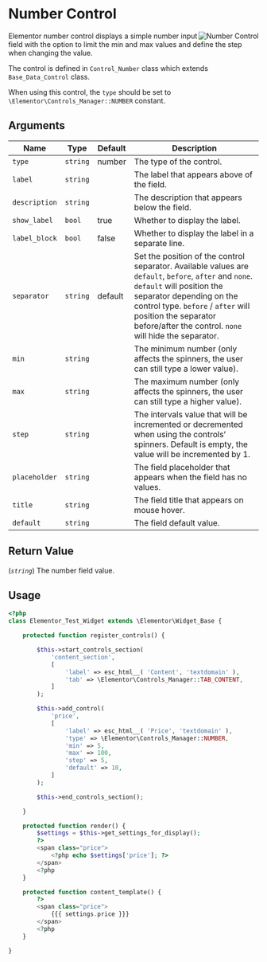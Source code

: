 # Number Control

<img :src="$withBase('/assets/img/controls/control-number.png')" alt="Number Control" style="float: right;">

Elementor number control displays a simple number input field with the option to limit the min and max values and define the step when changing the value.

The control is defined in `Control_Number` class which extends `Base_Data_Control` class.

When using this control, the `type` should be set to `\Elementor\Controls_Manager::NUMBER` constant.

## Arguments

<table>
	<thead>
		<tr>
			<th>Name</th>
			<th>Type</th>
			<th>Default</th>
			<th>Description</th>
		</tr>
	</thead>
	<tbody>
		<tr>
			<td><code>type</code></td>
			<td><code>string</code></td>
			<td>number</td>
			<td>The type of the control.</td>
		</tr>
		<tr>
			<td><code>label</code></td>
			<td><code>string</code></td>
			<td></td>
			<td>The label that appears above of the field.</td>
		</tr>
		<tr>
			<td><code>description</code></td>
			<td><code>string</code></td>
			<td></td>
			<td>The description that appears below the field.</td>
		</tr>
		<tr>
			<td><code>show_label</code></td>
			<td><code>bool</code></td>
			<td>true</td>
			<td>Whether to display the label.</td>
		</tr>
		<tr>
			<td><code>label_block</code></td>
			<td><code>bool</code></td>
			<td>false</td>
			<td>Whether to display the label in a separate line.</td>
		</tr>
		<tr>
			<td><code>separator</code></td>
			<td><code>string</code></td>
			<td>default</td>
			<td>Set the position of the control separator. Available values are <code>default</code>, <code>before</code>, <code>after</code> and <code>none</code>. <code>default</code> will position the separator depending on the control type. <code>before</code> / <code>after</code> will position the separator before/after the control. <code>none</code> will hide the separator.</td>
		</tr>
		<tr>
			<td><code>min</code></td>
			<td><code>string</code></td>
			<td></td>
			<td>The minimum number (only affects the spinners, the user can still type a lower value).</td>
		</tr>
		<tr>
			<td><code>max</code></td>
			<td><code>string</code></td>
			<td></td>
			<td>The maximum number (only affects the spinners, the user can still type a higher value).</td>
		</tr>
		<tr>
			<td><code>step</code></td>
			<td><code>string</code></td>
			<td></td>
			<td>The intervals value that will be incremented or decremented when using the controls’ spinners. Default is empty, the value will be incremented by 1.</td>
		</tr>
		<tr>
			<td><code>placeholder</code></td>
			<td><code>string</code></td>
			<td></td>
			<td>The field placeholder that appears when the field has no values.</td>
		</tr>
		<tr>
			<td><code>title</code></td>
			<td><code>string</code></td>
			<td></td>
			<td>The field title that appears on mouse hover.</td>
		</tr>
		<tr>
			<td><code>default</code></td>
			<td><code>string</code></td>
			<td></td>
			<td>The field default value.</td>
		</tr>
	</tbody>
</table>

## Return Value

(_`string`_) The number field value.

## Usage

```php {14-24,33-35,41-43}
<?php
class Elementor_Test_Widget extends \Elementor\Widget_Base {

	protected function register_controls() {

		$this->start_controls_section(
			'content_section',
			[
				'label' => esc_html__( 'Content', 'textdomain' ),
				'tab' => \Elementor\Controls_Manager::TAB_CONTENT,
			]
		);

		$this->add_control(
			'price',
			[
				'label' => esc_html__( 'Price', 'textdomain' ),
				'type' => \Elementor\Controls_Manager::NUMBER,
				'min' => 5,
				'max' => 100,
				'step' => 5,
				'default' => 10,
			]
		);

		$this->end_controls_section();

	}

	protected function render() {
		$settings = $this->get_settings_for_display();
		?>
		<span class="price">
			<?php echo $settings['price']; ?>
		</span>
		<?php
	}

	protected function content_template() {
		?>
		<span class="price">
			{{{ settings.price }}}
		</span>
		<?php
	}

}
```
